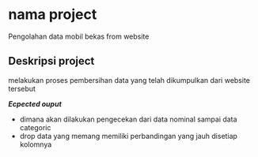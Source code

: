 # nama project
Pengolahan data mobil bekas from website

## Deskripsi project
melakukan proses pembersihan data yang telah dikumpulkan dari website tersebut

***Ecpected ouput***
- dimana akan dilakukan pengecekan dari data nominal sampai data categoric
- drop data yang memang memiliki perbandingan yang jauh disetiap kolomnya
